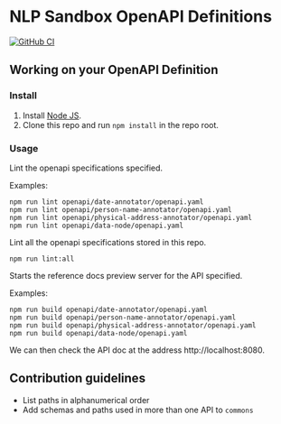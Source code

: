 # NLP Sandbox OpenAPI Definitions

[![GitHub CI](https://img.shields.io/github/workflow/status/data2health/nlp-sandbox-schemas/ci.svg?color=94398d&labelColor=555555&logoColor=ffffff&style=for-the-badge&logo=github)](https://github.com/data2health/nlp-sandbox-schemas)

## Working on your OpenAPI Definition

### Install

1. Install [Node JS](https://nodejs.org/).
2. Clone this repo and run `npm install` in the repo root.

### Usage

Lint the openapi specifications specified.

Examples:

    npm run lint openapi/date-annotator/openapi.yaml
    npm run lint openapi/person-name-annotator/openapi.yaml
    npm run lint openapi/physical-address-annotator/openapi.yaml
    npm run lint openapi/data-node/openapi.yaml

Lint all the openapi specifications stored in this repo.

    npm run lint:all

Starts the reference docs preview server for the API specified.

Examples:

    npm run build openapi/date-annotator/openapi.yaml
    npm run build openapi/person-name-annotator/openapi.yaml
    npm run build openapi/physical-address-annotator/openapi.yaml
    npm run build openapi/data-node/openapi.yaml

We can then check the API doc at the address http://localhost:8080.

## Contribution guidelines

- List paths in alphanumerical order
- Add schemas and paths used in more than one API to `commons`